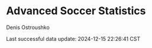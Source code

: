 # Advanced Soccer Statistics
Denis Ostroushko

<!-- gfm -->

Last successful data update: 2024-12-15 22:26:41 CST
